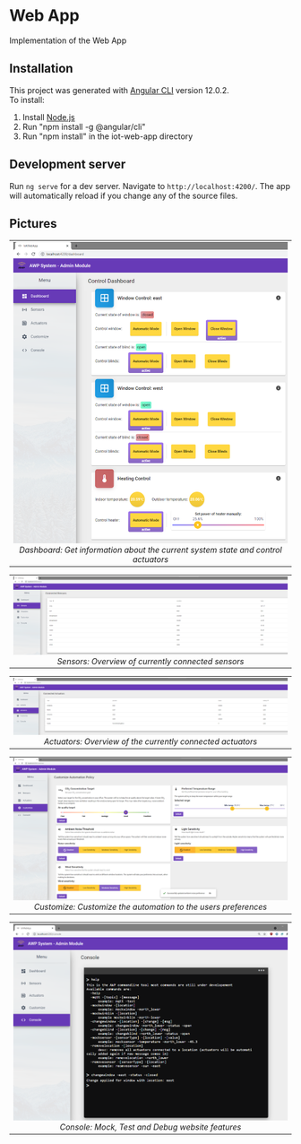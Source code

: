 # Web App

Implementation of the Web App

## Installation
This project was generated with [Angular CLI](https://github.com/angular/angular-cli) version 12.0.2.    
To install:  
1. Install [Node.js](https://nodejs.org/en/)  
2. Run "npm install -g @angular/cli"  
3. Run "npm install" in the iot-web-app directory  

## Development server

Run `ng serve` for a dev server. Navigate to `http://localhost:4200/`. The app will automatically reload if you change any of the source files.

## Pictures

<table style="width:100%;">
  <tr valign="top">
    <td align="center">
      <a target="_blank"><img src="../../graphics/web_app/website_dash_big.png" title="Dashboard"></a>
    <em>Dashboard: Get information about the current system state and control actuators</em>
    </td>
  </tr>
</table>

<table style="width:100%;">
  <tr valign="top">
    <td align="center">
      <a target="_blank"><img src="../../graphics/web_app/sensors.png" title="Sensor Overview"></a>
    <em>Sensors: Overview of currently connected sensors</em>
    </td>
  </tr>
</table>

<table style="width:100%;">
  <tr valign="top">
    <td align="center">
      <a target="_blank"><img src="../../graphics/web_app/actuators.png" title="Actuators Overview"></a>
    <em>Actuators: Overview of the currently connected actuators</em>
    </td>
  </tr>
</table>

<table style="width:100%;">
  <tr valign="top">
    <td align="center">
      <a target="_blank"><img src="../../graphics/web_app/automation_preference.png" title="User preferences"></a>
    <em>Customize: Customize the automation to the users preferences</em>
    </td>
  </tr>
</table>

<table style="width:100%;">
  <tr valign="top">
    <td align="center">
      <a target="_blank"><img src="../../graphics/web_app/terminal_pic.png" title="Terminal"></a>
    <em>Console: Mock, Test and Debug website features</em>
    </td>
  </tr>
</table>
